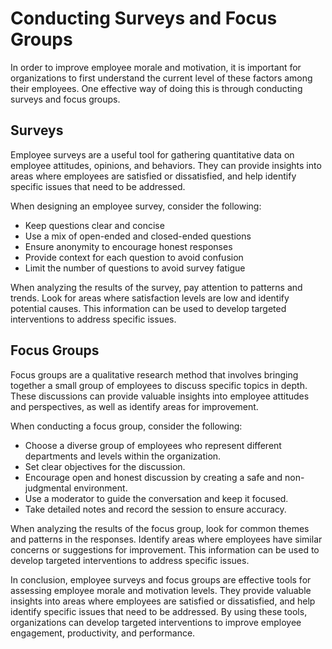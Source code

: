 # Conducting Surveys and Focus Groups

In order to improve employee morale and motivation, it is important for organizations to first understand the current level of these factors among their employees. One effective way of doing this is through conducting surveys and focus groups.

Surveys
-------

Employee surveys are a useful tool for gathering quantitative data on employee attitudes, opinions, and behaviors. They can provide insights into areas where employees are satisfied or dissatisfied, and help identify specific issues that need to be addressed.

When designing an employee survey, consider the following:

* Keep questions clear and concise
* Use a mix of open-ended and closed-ended questions
* Ensure anonymity to encourage honest responses
* Provide context for each question to avoid confusion
* Limit the number of questions to avoid survey fatigue

When analyzing the results of the survey, pay attention to patterns and trends. Look for areas where satisfaction levels are low and identify potential causes. This information can be used to develop targeted interventions to address specific issues.

Focus Groups
------------

Focus groups are a qualitative research method that involves bringing together a small group of employees to discuss specific topics in depth. These discussions can provide valuable insights into employee attitudes and perspectives, as well as identify areas for improvement.

When conducting a focus group, consider the following:

* Choose a diverse group of employees who represent different departments and levels within the organization.
* Set clear objectives for the discussion.
* Encourage open and honest discussion by creating a safe and non-judgmental environment.
* Use a moderator to guide the conversation and keep it focused.
* Take detailed notes and record the session to ensure accuracy.

When analyzing the results of the focus group, look for common themes and patterns in the responses. Identify areas where employees have similar concerns or suggestions for improvement. This information can be used to develop targeted interventions to address specific issues.

In conclusion, employee surveys and focus groups are effective tools for assessing employee morale and motivation levels. They provide valuable insights into areas where employees are satisfied or dissatisfied, and help identify specific issues that need to be addressed. By using these tools, organizations can develop targeted interventions to improve employee engagement, productivity, and performance.
